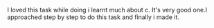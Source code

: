 I loved this task while doing i learnt much about c. It's very good one.I approached step by step to do this task and finally i made it. 
